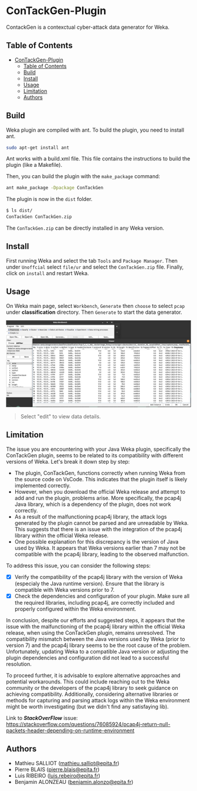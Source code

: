 # ConTackGen-Plugin
ContackGen is a contexctual cyber-attack data generator for Weka.

## Table of Contents
- [ConTackGen-Plugin](#contackgen-plugin)
  - [Table of Contents](#table-of-contents)
  - [Build](#build)
  - [Install](#install)
  - [Usage](#usage)
  - [Limitation](#limitation)
  - [Authors](#authors)

## Build
Weka plugin are compiled with ant. To build the plugin, you need to install ant.

```bash
sudo apt-get install ant
```

Ant works with a build.xml file. This file contains the instructions to build the plugin (like a Makefile).

Then, you can build the plugin with the `make_package` command:

```bash
ant make_package -Dpackage ConTackGen
```

The plugin is now in the `dist` folder.

```bash
$ ls dist/
ConTackGen ConTackGen.zip
```

The `ConTackGen.zip` can be directly installed in any Weka version. 


## Install
First running Weka and select the tab `Tools` and `Package Manager`. Then under `Unoffcial` select `file/ur` and select the `ConTackGen.zip` file. Finally, click on `install` and restart Weka.

## Usage
On Weka main page, select `Workbench`, `Generate` then `choose` to select `pcap` under **classification** directory. Then `Generate` to start the data generator.

![Result Example](./resultExample.png)

> Select "edit" to view data details.

## Limitation
The issue you are encountering with your Java Weka plugin, specifically the ConTackGen plugin, seems to be related to its compatibility with different versions of Weka. Let's break it down step by step:

- The plugin, ConTackGen, functions correctly when running Weka from the source code on VsCode. This indicates that the plugin itself is likely implemented correctly.
- However, when you download the official Weka release and attempt to add and run the plugin, problems arise. More specifically, the pcap4j Java library, which is a dependency of the plugin, does not work correctly.
- As a result of the malfunctioning pcap4j library, the attack logs generated by the plugin cannot be parsed and are unreadable by Weka. This suggests that there is an issue with the integration of the pcap4j library within the official Weka release.
- One possible explanation for this discrepancy is the version of Java used by Weka. It appears that Weka versions earlier than 7 may not be compatible with the pcap4j library, leading to the observed malfunction.

To address this issue, you can consider the following steps:

- [X] Verify the compatibility of the pcap4j library with the version of Weka (especialy the Java runtime version). Ensure that the library is compatible with Weka versions prior to 7.
- [X] Check the dependencies and configuration of your plugin. Make sure all the required libraries, including pcap4j, are correctly included and properly configured within the Weka environment.

In conclusion, despite our efforts and suggested steps, it appears that the issue with the malfunctioning of the pcap4j library within the official Weka release, when using the ConTackGen plugin, remains unresolved. The compatibility mismatch between the Java versions used by Weka (prior to version 7) and the pcap4j library seems to be the root cause of the problem. Unfortunately, updating Weka to a compatible Java version or adjusting the plugin dependencies and configuration did not lead to a successful resolution.

To proceed further, it is advisable to explore alternative approaches and potential workarounds. This could include reaching out to the Weka community or the developers of the pcap4j library to seek guidance on achieving compatibility. Additionally, considering alternative libraries or methods for capturing and parsing attack logs within the Weka environment might be worth investigating (but we didn't find any satisfaying lib).

Link to ***StackOverFlow*** issue: https://stackoverflow.com/questions/76085924/pcap4j-return-null-packets-header-depending-on-runtime-environment

## Authors

- Mathieu SALLIOT (mathieu.salliot@epita.fr)
- Pierre BLAIS (pierre.blais@epita.fr)
- Luis RIBEIRO (luis.rebeiro@epita.fr)
- Benjamin ALONZEAU (benjamin.alonzo@epita.fr)